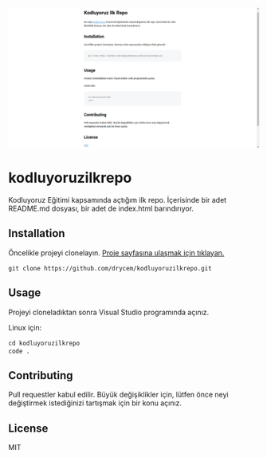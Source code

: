 ![Projeden bir imaj](https://raw.githubusercontent.com/Kodluyoruz/taskforce/main/git/odev1/figures/markdown.png)

# kodluyoruzilkrepo

Kodluyoruz Eğitimi kapsamında açtığım ilk repo. İçerisinde bir adet README.md dosyası, bir adet de index.html barındırıyor.

## Installation

Öncelikle projeyi clonelayın. [Proje sayfasına ulaşmak için tıklayan.](https://github.com/drycem/kodluyoruzilkrepo.git)

```git
git clone https://github.com/drycem/kodluyoruzilkrepo.git
```

## Usage

Projeyi cloneladıktan sonra Visual Studio programında açınız.

Linux için:

```
cd kodluyoruzilkrepo
code .
```

## Contributing

Pull requestler kabul edilir. Büyük değişiklikler için, lütfen önce neyi değiştirmek istediğinizi tartışmak için bir konu açınız.

## License

MIT
